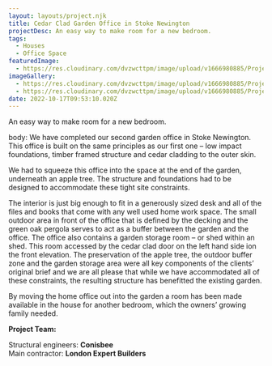 ```yaml
---
layout: layouts/project.njk
title: Cedar Clad Garden Office in Stoke Newington
projectDesc: An easy way to make room for a new bedroom.
tags:
  - Houses
  - Office Space
featuredImage:
  - https://res.cloudinary.com/dvzwcttpm/image/upload/v1666980885/Projects/Cedar%20Clad%20Garden%20Office%20in%20Stoke%20Newington/garden-office-hackney-stoke-newington-douglas-architects_kk3st6.jpg
imageGallery:
  - https://res.cloudinary.com/dvzwcttpm/image/upload/v1666980885/Projects/Cedar%20Clad%20Garden%20Office%20in%20Stoke%20Newington/garden-studio-hackney-stoke-newington-douglas-architects_nfzdsn.jpg
  - https://res.cloudinary.com/dvzwcttpm/image/upload/v1666980885/Projects/Cedar%20Clad%20Garden%20Office%20in%20Stoke%20Newington/cedar-clad-garden-studio-hackney-stoke-newington-N16-douglas-architects_thy4qn.jpg
date: 2022-10-17T09:53:10.020Z
---
```

An easy way to make room for a new bedroom.

body:
We have completed our second garden office in Stoke Newington. This office is built on the same principles as our first one – low impact foundations, timber framed structure and cedar cladding to the outer skin.

We had to squeeze this office into the space at the end of the garden, underneath an apple tree. The structure and foundations had to be designed to accommodate these tight site constraints.

The interior is just big enough to fit in a generously sized desk and all of the files and books that come with any well used home work space. The small outdoor area in front of the office that is defined by the decking and the green oak pergola serves to act as a buffer between the garden and the office. The office also contains a garden storage room – or shed within an shed. This room accessed by the cedar clad door on the left hand side ion the front elevation. The preservation of the apple tree, the outdoor buffer zone and the garden storage area were all key components of the clients’ original brief and we are all please that while we have accommodated all of these constraints, the resulting structure has benefitted the existing garden.

By moving the home office out into the garden a room has been made available in the house for another bedroom, which the owners’ growing family needed.

**Project Team:**

Structural engineers: **Conisbee**\
Main contractor: **London Expert Builders**